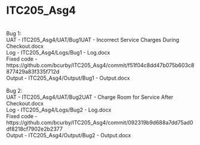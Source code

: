 # ITC205_Asg4
<br />
Bug 1:<br />
UAT - ITC205_Asg4/UAT/Bug1UAT - Incorrect Service Charges During Checkout.docx<br />
Log - ITC205_Asg4/Logs/Bug1 - Log.docx<br />
Fixed code - https://github.com/bcurby/ITC205_Asg4/commit/f51f04c8dd47b075b603c8877429a83f335f712d<br />
Output - ITC205_Asg4/Output/Bug1 - Output.docx<br />
<br />
Bug 2:<br />
UAT - ITC205_Asg4/UAT/Bug2UAT - Charge Room for Service After Checkout.docx<br />
Log - ITC205_Asg4/Logs/Bug2 - Log.docx<br />
Fixed code - https://github.com/bcurby/ITC205_Asg4/commit/092319b9d688a7dd75ad0df8218cf7902e2b2377<br />
Output - ITC205_Asg4/Output/Bug2 - Output.docx<br />
